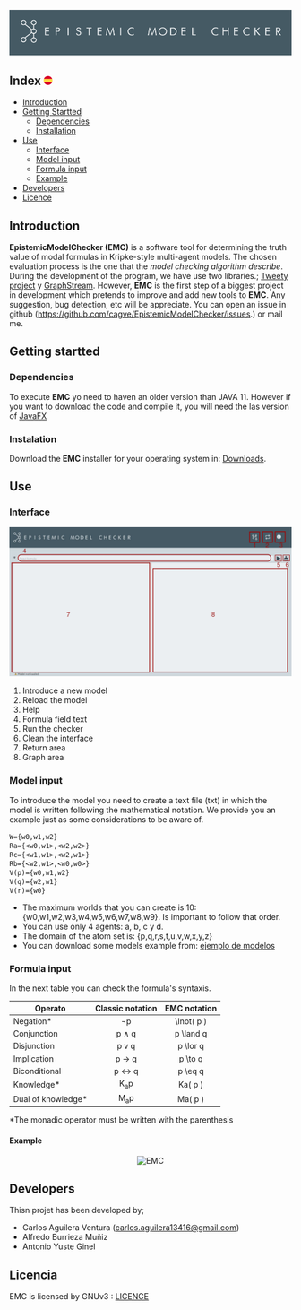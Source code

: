 <p align="center">
  <img src="readme/banner.png" alt="EMC">
</p>

## Index <a href="README_ES.md"><img src="readme/espana.png" alt="español"></a> 
* [Introduction](#introduction)
* [Getting Startted](#primeros)
	* [Dependencies](#dependencias)
    * [Installation](#install)
 * [Use](#manual)
    * [Interface](#interfaz)
    * [Model input](#modelo)
    * [Formula input](#formula)
    * [Example](#ejemplo)
* [Developers](#community)
* [Licence](#license)

## Introduction <a name="introduction"></a>
**EpistemicModelChecker (EMC)** is a software tool for determining the truth value of modal formulas in Kripke-style multi-agent models.
The chosen evaluation process is the one that the *model checking algorithm describe*. During the development of the program, we have use two libraries.;
[Tweety project](https://tweetyproject.org/) y [GraphStream](http://graphstream-project.org/). However, **EMC** is the first step of a biggest project in development which pretends to improve and add new tools to **EMC**. 
Any suggestion, bug detection, etc will be appreciate. You can open an issue in github (https://github.com/cagve/EpistemicModelChecker/issues.) or mail me.

## Getting startted <a name="primeros"></a>
### Dependencies <a name="dependencias"></a>
To execute **EMC** yo need to haven an older version than JAVA 11.
However if you want to download the code and compile it, you will need the las version of [JavaFX](https://gluonhq.com/products/javafx/)


### Instalation <a name="install"></a>

Download the **EMC** installer for your operating system in: [Downloads](https://github.com/cagve/EpistemicModelChecker/releases/tag/v1).


## Use <a name="manual"></a>
### Interface <a name="interfaz"></a>
<p align="center">
  <img src="readme/interfaz.png" alt="EMC">
</p>

 1. Introduce a new model
 2. Reload the model
 3. Help
 4. Formula field text
 5. Run the checker
 6. Clean the interface
 7. Return area
 8. Graph area 

### Model input <a name="modelo"></a>
To introduce the model you need to create a text file (txt) in which the model is written following the mathematical notation. We provide you an example just as some considerations to be aware of.
```
W={w0,w1,w2}
Ra={<w0,w1>,<w2,w2>}
Rc={<w1,w1>,<w2,w1>}
Rb={<w2,w1>,<w0,w0>}
V(p)={w0,w1,w2}
V(q)={w2,w1}
V(r)={w0}
```
* The maximum worlds that you can create is 10: {w0,w1,w2,w3,w4,w5,w6,w7,w8,w9}. Is important to follow that order.
* You can use only 4 agents: a, b, c y d.
* The domain of the atom set is: {p,q,r,s,t,u,v,w,x,y,z}
* You can download some models example from: [ejemplo de modelos](https://github.com/cagve/EpistemicModelChecker/releases/tag/v1) 

### Formula input <a name="formula"></a>
In the next table you can check the formula's syntaxis.

| Operato | Classic notation  | EMC notation
 ------------- |:-------------:| :-------------:|
| Negation* | ¬p | \lnot( p )    
| Conjunction |  p ∧ q | p \land q |
| Disjunction | p v q       |   p \lor q |
| Implication | p → q     |  p \to q |
| Biconditional | p ↔ q | p \eq q |
| Knowledge* | K<sub>a</sub>p | Ka( p )|
| Dual of knowledge*|  M<sub>a</sub>p | Ma( p ) |

*The monadic operator must be written with the parenthesis 

#### Example
<p align="center">
  <img src="readme/corte.gif" alt="EMC">
</p>

## Developers <a name="community"></a>
Thisn projet has been developed by;
* Carlos Aguilera Ventura (carlos.aguilera13416@gmail.com)<a name="mail"></a>
* Alfredo Burrieza Muñiz
* Antonio Yuste Ginel
## Licencia <a name="licence"></a>
EMC is licensed by GNUv3 : [LICENCE](https://github.com/CaAgVe/EpistemicModelChecker/blob/Release_1.01/licence) 
